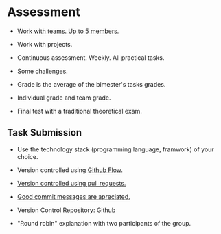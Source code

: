 Assessment
====

- [Work with teams. Up to 5 members.](https://au.indeed.com/career-advice/interviewing/how-do-you-ensure-you-work-well-in-a-team)

- Work with projects.

- Continuous assessment. Weekly. All practical tasks.

- Some challenges.

- Grade is the average of the bimester's tasks grades. 

- Individual grade and team grade.

- Final test with a traditional theoretical exam.

## Task Submission

- Use the technology stack (programming language, framwork) of your choice.

- Version controlled using [Github Flow](https://medium.com/@patrickporto/4-branching-workflows-for-git-30d0aaee7bf).

- [Version controlled using pull requests.](https://docs.github.com/en/pull-requests/collaborating-with-pull-requests/proposing-changes-to-your-work-with-pull-requests/creating-a-pull-request)

- [Good commit messages are apreciated.](https://www.freecodecamp.org/news/how-to-write-better-git-commit-messages/)

- Version Control Repository: Github

- "Round robin" explanation with two participants of the group.

